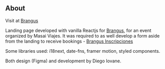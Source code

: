 ## About

Visit at [Brangus](https://brangus-app.web.app/)

Landing page developed with vanilla Reactjs for [Brangus](https://brangus.org.ar/), for an event organized by Masai Viajes. It was required to as well develop a form aside from the landing to receive bookings - [Brangus Inscripciones](https://brangus-app.web.app/inscripciones)

Some libraries used: i18next, date-fns, framer motion, styled components.

Both design (Figma) and development by Diego Iovane.
